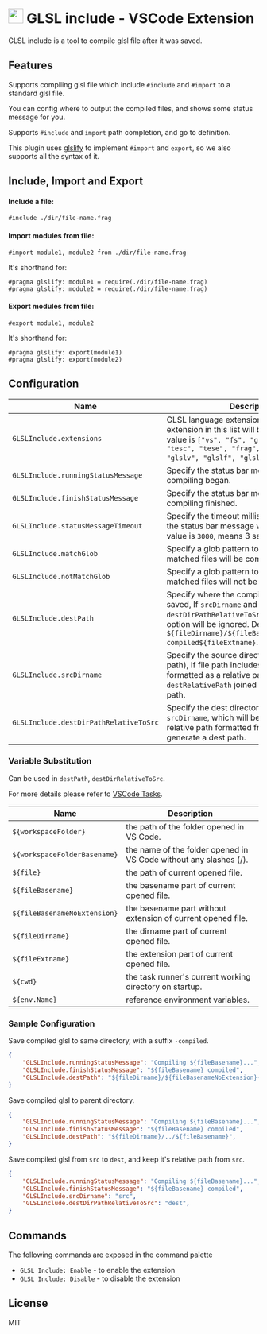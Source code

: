<h1 align="left">
    <img src="https://github.com/pucelle/vscode-glsl-include/raw/master/images/logo.png" width="30" height="30" alt="a save logo" />
    GLSL include - VSCode Extension
</h1>

GLSL include is a tool to compile glsl file after it was saved.



## Features

Supports compiling glsl file which include `#include` and `#import` to a standard glsl file.

You can config where to output the compiled files, and shows some status message for you.

Supports `#include` and `import` path completion, and go to definition.

This plugin uses [glslify](https://github.com/glslify/glslify) to implement `#import` and `export`, so we also supports all the syntax of it.



## Include, Import and Export

#### Include a file:

```
#include ./dir/file-name.frag
```


#### Import modules from file:

```
#import module1, module2 from ./dir/file-name.frag
```

It's shorthand for:

```
#pragma glslify: module1 = require(./dir/file-name.frag)
#pragma glslify: module2 = require(./dir/file-name.frag)
```


#### Export modules from file:

```
#export module1, module2
```

It's shorthand for:

```
#pragma glslify: export(module1)
#pragma glslify: export(module2)
```


## Configuration

| Name                                   | Description
| ---                                    | ---
| `GLSLInclude.extensions`               | GLSL language extensions, files with extension in this list will be compiled. Default value is `["vs", "fs", "gs", "comp", "vert", "tesc", "tese", "frag", "geom", "glsl", "glslv", "glslf", "glslg"]`.
| `GLSLInclude.runningStatusMessage`     | Specify the status bar message when compiling began.
| `GLSLInclude.finishStatusMessage`      | Specify the status bar message after compiling finished.
| `GLSLInclude.statusMessageTimeout`     | Specify the timeout millisecond after which the status bar message will hide. Default value is `3000`, means 3 seconds.
| `GLSLInclude.matchGlob`                | Specify a glob pattern to match file path, only matched files will be compiled.
| `GLSLInclude.notMatchGlob`             | Specify a glob pattern to match file path, matched files will not be compiled.
| `GLSLInclude.destPath`                 | Specify where the compiled file should be saved, If `srcDirname` and `destDirPathRelativeToSrc` specified, this option will be ignored. Default value is `${fileDirname}/${fileBasenameNoExtension}-compiled${fileExtname}`.
| `GLSLInclude.srcDirname`               | Specify the source directory name (not a path), If file path includes it, the path will be formatted as a relative path, then `destRelativePath` joined with it as a dest path.
| `GLSLInclude.destDirPathRelativeToSrc` | Specify the dest directory relative to `srcDirname`, which will be joined with the relative path formatted from `srcDirname`, then generate a dest path.



### Variable Substitution

Can be used in `destPath`, `destDirRelativeToSrc`.

For more details please refer to [VSCode Tasks](https://code.visualstudio.com/docs/editor/tasks#_variable-substitution).

| Name                         | Description
| ---                          | ---
| `${workspaceFolder}`         | the path of the folder opened in VS Code.
| `${workspaceFolderBasename}` | the name of the folder opened in VS Code without any slashes (/).
| `${file}`                    | the path of current opened file.
| `${fileBasename}`            | the basename part of current opened file.
| `${fileBasenameNoExtension}` | the basename part without extension of current opened file.
| `${fileDirname}`             | the dirname part of current opened file.
| `${fileExtname}`             | the extension part of current opened file.
| `${cwd}`                     | the task runner's current working directory on startup.
| `${env.Name}`                | reference environment variables.



### Sample Configuration

Save compiled glsl to same directory, with a suffix `-compiled`.

```json
{
    "GLSLInclude.runningStatusMessage": "Compiling ${fileBasename}...",
    "GLSLInclude.finishStatusMessage": "${fileBasename} compiled",
    "GLSLInclude.destPath": "${fileDirname}/${fileBasenameNoExtension}-compiled${fileExtname}",
}
```


Save compiled glsl to parent directory.

```json
{
    "GLSLInclude.runningStatusMessage": "Compiling ${fileBasename}...",
    "GLSLInclude.finishStatusMessage": "${fileBasename} compiled",
    "GLSLInclude.destPath": "${fileDirname}/../${fileBasename}",
}
```


Save compiled glsl from `src` to `dest`, and keep it's relative path from `src`.

```json
{
    "GLSLInclude.runningStatusMessage": "Compiling ${fileBasename}...",
    "GLSLInclude.finishStatusMessage": "${fileBasename} compiled",
    "GLSLInclude.srcDirname": "src",
    "GLSLInclude.destDirPathRelativeToSrc": "dest",
}
```


## Commands

The following commands are exposed in the command palette

- `GLSL Include: Enable` - to enable the extension
- `GLSL Include: Disable` - to disable the extension



## License

MIT